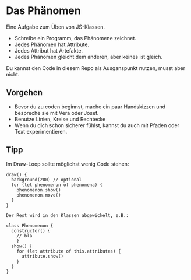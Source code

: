 # Das Phänomen

Eine Aufgabe zum Üben von JS-Klassen.

- Schreibe ein Programm, das Phänomene zeichnet.
- Jedes Phänomen hat Attribute.
- Jedes Attribut hat Artefakte.
- Jedes Phänomen gleicht dem anderen, aber keines ist gleich.

Du kannst den Code in diesem Repo als Ausganspunkt nutzen, musst aber nicht.

## Vorgehen

- Bevor du zu coden beginnst, mache ein paar Handskizzen und bespreche sie mit Vera oder Josef.
- Benutze Linien, Kreise und Rechtecke
- Wenn du dich schon sicherer fühlst, kannst du auch mit Pfaden oder Text experimentieren.

## Tipp

Im Draw-Loop sollte möglichst wenig Code stehen:

```
draw() {
  background(200) // optional
  for (let phenomenon of phenomena) {
    phenomenon.show()
    phenomenon.move()
  }
}

Der Rest wird in den Klassen abgewickelt, z.B.:

class Phenomenon {
  constructor() {
    // bla
	}
  show() {
    for (let attribute of this.attributes) {
      attribute.show()
    }
  }
}
```
